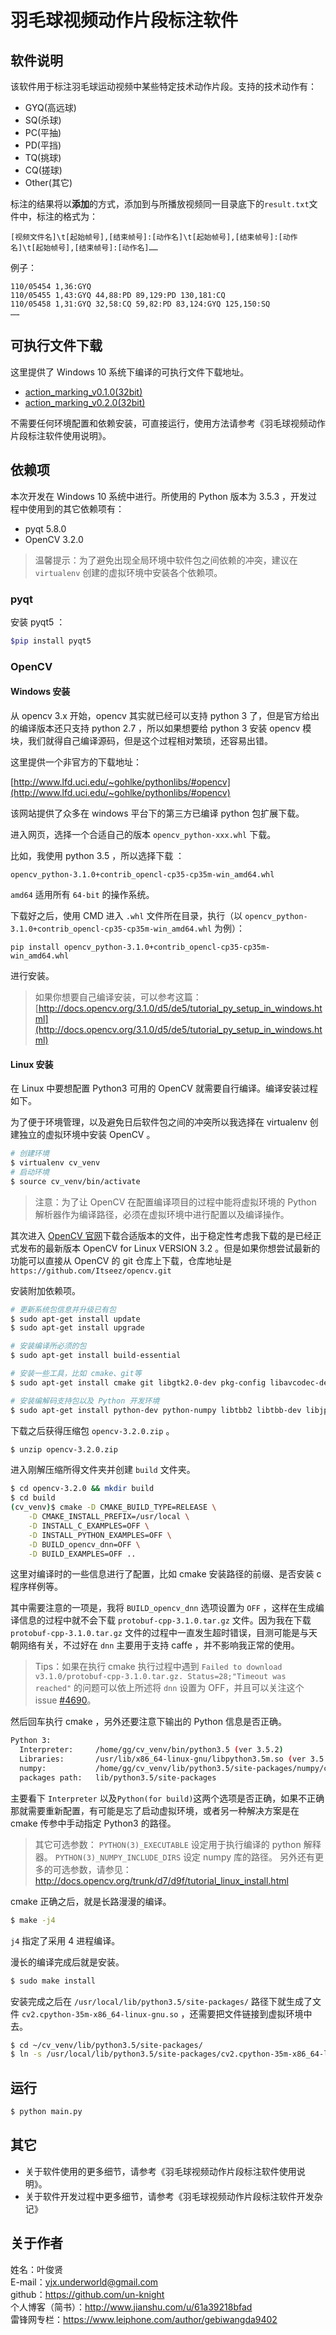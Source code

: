 # 羽毛球视频动作片段标注软件


## 软件说明
该软件用于标注羽毛球运动视频中某些特定技术动作片段。支持的技术动作有：
- GYQ(高远球) 
- SQ(杀球) 
- PC(平抽) 
- PD(平挡) 
- TQ(挑球) 
- CQ(搓球) 
- Other(其它)

标注的结果将以**添加**的方式，添加到与所播放视频同一目录底下的`result.txt`文件中，标注的格式为：

```
[视频文件名]\t[起始帧号],[结束帧号]:[动作名]\t[起始帧号],[结束帧号]:[动作名]\t[起始帧号],[结束帧号]:[动作名]……
```
例子：
```
110/05454 1,36:GYQ
110/05455 1,43:GYQ 44,88:PD 89,129:PD 130,181:CQ
110/05458 1,31:GYQ 32,58:CQ 59,82:PD 83,124:GYQ 125,150:SQ
……
```

## 可执行文件下载

这里提供了 Windows 10 系统下编译的可执行文件下载地址。

- [action_marking_v0.1.0(32bit)](http://pan.baidu.com/s/1kVwqyP5)
- [action_marking_v0.2.0(32bit)](http://pan.baidu.com/s/1i4EvqLn)

不需要任何环境配置和依赖安装，可直接运行，使用方法请参考《羽毛球视频动作片段标注软件使用说明》。

## 依赖项

本次开发在 Windows 10 系统中进行。所使用的 Python 版本为 3.5.3 ，开发过程中使用到的其它依赖项有：

- pyqt 5.8.0
- OpenCV 3.2.0

> 温馨提示：为了避免出现全局环境中软件包之间依赖的冲突，建议在 `virtualenv` 创建的虚拟环境中安装各个依赖项。

### pyqt

安装 pyqt5 ：

```bash
$pip install pyqt5
```

### OpenCV

#### Windows 安装

从 opencv 3.x 开始，opencv 其实就已经可以支持 python 3 了，但是官方给出的编译版本还只支持 python 2.7 ，所以如果想要给 python 3 安装 opencv 模块，我们就得自己编译源码，但是这个过程相对繁琐，还容易出错。

这里提供一个非官方的下载地址：

[http://www.lfd.uci.edu/~gohlke/pythonlibs/#opencv](http://www.lfd.uci.edu/~gohlke/pythonlibs/#opencv)

该网站提供了众多在 windows 平台下的第三方已编译 python 包扩展下载。

进入网页，选择一个合适自己的版本 `opencv_python-xxx.whl` 下载。

比如，我使用 python 3.5 ，所以选择下载 ：

`opencv_python-3.1.0+contrib_opencl-cp35-cp35m-win_amd64.whl` 

`amd64` 适用所有 `64-bit` 的操作系统。

下载好之后，使用 CMD 进入 `.whl` 文件所在目录，执行（以 `opencv_python-3.1.0+contrib_opencl-cp35-cp35m-win_amd64.whl` 为例）：

`pip install opencv_python-3.1.0+contrib_opencl-cp35-cp35m-win_amd64.whl` 

进行安装。

> 如果你想要自己编译安装，可以参考这篇：
> [http://docs.opencv.org/3.1.0/d5/de5/tutorial_py_setup_in_windows.html](http://docs.opencv.org/3.1.0/d5/de5/tutorial_py_setup_in_windows.html)

#### Linux 安装

在 Linux 中要想配置 Python3 可用的 OpenCV 就需要自行编译。编译安装过程如下。

为了便于环境管理，以及避免日后软件包之间的冲突所以我选择在 virtualenv 创建独立的虚拟环境中安装 OpenCV 。

```bash
# 创建环境
$ virtualenv cv_venv
# 启动环境
$ source cv_venv/bin/activate
```

> 注意：为了让 OpenCV 在配置编译项目的过程中能将虚拟环境的 Python 解析器作为编译路径，必须在虚拟环境中进行配置以及编译操作。

其次进入 [OpenCV 官网](http://opencv.org/)下载合适版本的文件，出于稳定性考虑我下载的是已经正式发布的最新版本 OpenCV for Linux VERSION 3.2 。但是如果你想尝试最新的功能可以直接从 OpenCV 的 git 仓库上下载，仓库地址是 `https://github.com/Itseez/opencv.git`

安装附加依赖项。

```bash
# 更新系统包信息并升级已有包
$ sudo apt-get install update
$ sudo apt-get install upgrade

# 安装编译所必须的包
$ sudo apt-get install build-essential

# 安装一些工具，比如 cmake、git等
$ sudo apt-get install cmake git libgtk2.0-dev pkg-config libavcodec-dev libavformat-dev libswscale-dev

# 安装编解码支持包以及 Python 开发环境
$ sudo apt-get install python-dev python-numpy libtbb2 libtbb-dev libjpeg-dev libpng-dev libtiff-dev libjasper-dev libdc1394-22-dev
```

下载之后获得压缩包 `opencv-3.2.0.zip` 。

```bash
$ unzip opencv-3.2.0.zip
```

进入刚解压缩所得文件夹并创建 `build` 文件夹。

```bash
$ cd opencv-3.2.0 && mkdir build
$ cd build
(cv_venv)$ cmake -D CMAKE_BUILD_TYPE=RELEASE \
	-D CMAKE_INSTALL_PREFIX=/usr/local \
	-D INSTALL_C_EXAMPLES=OFF \
	-D INSTALL_PYTHON_EXAMPLES=OFF \
	-D BUILD_opencv_dnn=OFF \
	-D BUILD_EXAMPLES=OFF ..
```

这里对编译时的一些信息进行了配置，比如 cmake 安装路径的前缀、是否安装 c 程序样例等。

其中需要注意的一项是，我将 `BUILD_opencv_dnn` 选项设置为 `OFF` ，这样在生成编译信息的过程中就不会下载 `protobuf-cpp-3.1.0.tar.gz` 文件。因为我在下载 `protobuf-cpp-3.1.0.tar.gz` 文件的过程中一直发生超时错误，目测可能是与天朝网络有关，不过好在 `dnn` 主要用于支持 caffe ，并不影响我正常的使用。

> Tips：如果在执行 cmake 执行过程中遇到 `Failed to download v3.1.0/protobuf-cpp-3.1.0.tar.gz. Status=28;"Timeout was reached"` 的问题可以依上所述将 `dnn` 设置为 OFF，并且可以关注这个 issue [#4690](https://github.com/Homebrew/homebrew-science/issues/4690)。

然后回车执行 cmake ，另外还要注意下输出的 Python 信息是否正确。

```bash 
Python 3:
  Interpreter:     /home/gg/cv_venv/bin/python3.5 (ver 3.5.2)
  Libraries:       /usr/lib/x86_64-linux-gnu/libpython3.5m.so (ver 3.5.2+)
  numpy:           /home/gg/cv_venv/lib/python3.5/site-packages/numpy/core/include
  packages path:   lib/python3.5/site-packages
```

主要看下 `Interpreter` 以及`Python(for build)`这两个选项是否正确，如果不正确那就需要重新配置，有可能是忘了启动虚拟环境，或者另一种解决方案是在 cmake 传参中手动指定 Python3 的路径。

> 其它可选参数：
> `PYTHON(3)_EXECUTABLE` 设定用于执行编译的 python 解释器。
> `PYTHON(3)_NUMPY_INCLUDE_DIRS` 设定 numpy 库的路径。
> 另外还有更多的可选参数，请参见：http://docs.opencv.org/trunk/d7/d9f/tutorial_linux_install.html

cmake 正确之后，就是长路漫漫的编译。

```bash
$ make -j4
```

`j4` 指定了采用 4 进程编译。

漫长的编译完成后就是安装。

```bash
$ sudo make install
```

安装完成之后在 `/usr/local/lib/python3.5/site-packages/` 路径下就生成了文件 `cv2.cpython-35m-x86_64-linux-gnu.so` ，还需要把文件链接到虚拟环境中去。

```bash
$ cd ~/cv_venv/lib/python3.5/site-packages/
$ ln -s /usr/local/lib/python3.5/site-packages/cv2.cpython-35m-x86_64-linux-gnu.so cv2.so
```

## 运行

```bash
$ python main.py
```

## 其它

- 关于软件使用的更多细节，请参考《羽毛球视频动作片段标注软件使用说明》。
- 关于软件开发过程中更多细节，请参考《羽毛球视频动作片段标注软件开发杂记》

## 关于作者

姓名：叶俊贤  
E-mail：yjx.underworld@gmail.com  
github：https://github.com/un-knight  
个人博客（简书）：http://www.jianshu.com/u/61a39218bfad  
雷锋网专栏：https://www.leiphone.com/author/gebiwangda9402  
